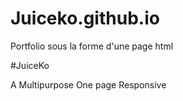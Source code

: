 # Juiceko.github.io
Portfolio sous la forme d'une page html 

#JuiceKo

A Multipurpose One page Responsive


